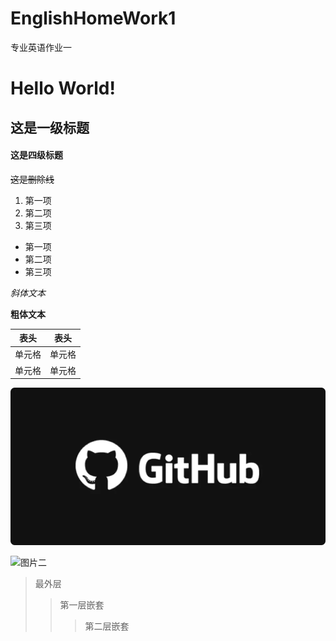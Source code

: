 # EnglishHomeWork1
专业英语作业一
# Hello World!
## 这是一级标题
#### 这是四级标题
~~这是删除线~~
1. 第一项
2. 第二项
3. 第三项
+ 第一项
+ 第二项
+ 第三项

*斜体文本*

**粗体文本**

|  表头   | 表头  |
|  ----  | ----  |
| 单元格  | 单元格 |
| 单元格  | 单元格 |

![图片一](1.png)

![图片二](https://pages.github.com/images/slideshow/yeoman.png)

> 最外层
> >第一层嵌套
> > >第二层嵌套


